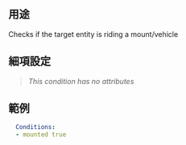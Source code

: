 ## 用途
Checks if the target entity is riding a mount/vehicle


## 細項設定
> *This condition has no attributes*


## 範例
```yaml
  Conditions:
  - mounted true
```